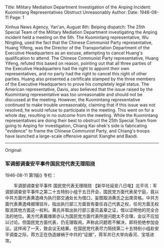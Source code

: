 Title: Military Mediation Department Investigation of the Anping Incident: Kuomintang Representatives Obstruct Unreasonably
Author:
Date: 1946-08-11
Page: 1

Xinhua News Agency, Yan'an, August 8th: Beiping dispatch: The 25th Special Team of the Military Mediation Department investigating the Anping incident held a meeting on the 5th. The Kuomintang representative, Wu Ningting, used the fact that the Chinese Communist Party representative, Huang Yifeng, was the Director of the Transportation Department of the Executive Headquarters as an excuse, attempting to cancel Huang's qualification to attend. The Chinese Communist Party representative, Huang Yifeng, refuted this based on reason, pointing out that all three parties of the Executive Headquarters had the right to appoint their own representatives, and no party had the right to cancel this right of other parties. Huang also presented a certificate stamped by the three members of the Executive Headquarters to prove his completely legal status. The American representative, Davis, also believed that the issue raised by the Kuomintang representative was too unreasonable and should not be discussed at the meeting. However, the Kuomintang representative continued to make trouble unreasonably, claiming that if this issue was not resolved, he would refuse to participate in the meeting. This went on for a whole day, resulting in no outcome from the meeting. While the Kuomintang representatives are doing their best to obstruct the 25th Special Team from going to Anping for investigation, Chiang Kai-shek's side is fabricating "evidence" to frame the Chinese Communist Party, and Chiang's troops have launched a large-scale offensive against Xianghe and Baodi.



<hr /> 

Original: 


### 军调部调查安平事件国民党代表无理阻挠

1946-08-11
第1版()
专栏：

　　军调部调查安平事件  国民党代表无理阻挠
    【新华社延安八日电】北平讯：军调部调查安平事件之第二十五特别小组于五日开会，国民党方面代表吴宁庭，竟以中共方面代表黄逸峰为执行部交通处长为借口，妄图取消黄氏之出席资格。中共方面代表黄逸峰据理驳斥，指出执行部三方面皆有委任自己代表之权，任何方面无权取消其他方面这一权利。黄氏并取出执行部三委员盖章之证，借以证明他的完全合法的地位。美方代表戴维斯亦认为国民党方面代表所提问题太不合理，会议不应加以讨论。但国民党方面代表，仍无理取闹，声称此问题若不解决，即将拒绝参加会议。这样闹了一天，致会议无结果。在国民党代表尽力阻挠第二十五特别小组赴安平调查之际，蒋方正在伪造嫁祸于中共的“证据”，蒋军并已大举向香河、宝坻进攻。
